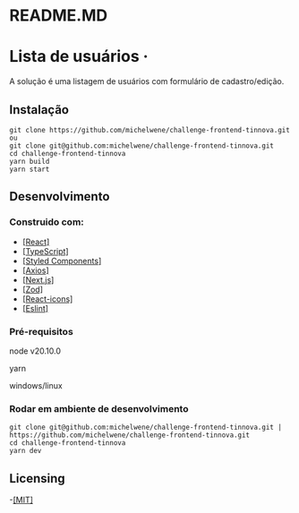 # README.MD

# Lista de usuários ·

A solução é uma listagem de usuários com formulário de cadastro/edição.

## Instalação

```
git clone https://github.com/michelwene/challenge-frontend-tinnova.git
ou
git clone git@github.com:michelwene/challenge-frontend-tinnova.git
cd challenge-frontend-tinnova
yarn build
yarn start
```

## Desenvolvimento

### Construido com:

- [[React]](https://reactjs.org/)
- [[TypeScript]](https://www.typescriptlang.org/)
- [[Styled Components]](https://styled-components.com/)
- [[Axios]](https://axios-http.com/ptbr/docs/intro)
- [[Next.js]](https://nextjs.org/)
- [[Zod]](https://zod.dev/)
- [[React-icons]](https://react-icons.github.io/react-icons/)
- [[Eslint]](https://eslint.org/)

### Pré-requisitos

node v20.10.0

yarn

windows/linux

### Rodar em ambiente de desenvolvimento

```
git clone git@github.com:michelwene/challenge-frontend-tinnova.git | https://github.com/michelwene/challenge-frontend-tinnova.git
cd challenge-frontend-tinnova
yarn dev
```

## Licensing

-[[MIT]](https://github.com/git/git-scm.com/blob/main/MIT-LICENSE.txt)
